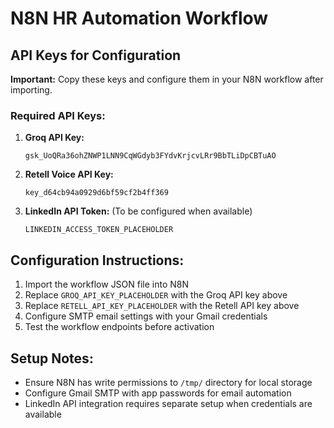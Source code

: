 # N8N HR Automation Workflow

## API Keys for Configuration

**Important:** Copy these keys and configure them in your N8N workflow after importing.

### Required API Keys:

1. **Groq API Key:**
   ```
   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
   ```

2. **Retell Voice API Key:**
   ```
   key_d64cb94a0929d6bf59cf2b4ff369
   ```

3. **LinkedIn API Token:** (To be configured when available)
   ```
   LINKEDIN_ACCESS_TOKEN_PLACEHOLDER
   ```

## Configuration Instructions:

1. Import the workflow JSON file into N8N
2. Replace `GROQ_API_KEY_PLACEHOLDER` with the Groq API key above
3. Replace `RETELL_API_KEY_PLACEHOLDER` with the Retell API key above
4. Configure SMTP email settings with your Gmail credentials
5. Test the workflow endpoints before activation

## Setup Notes:
- Ensure N8N has write permissions to `/tmp/` directory for local storage
- Configure Gmail SMTP with app passwords for email automation
- LinkedIn API integration requires separate setup when credentials are available
